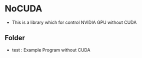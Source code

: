 # NoCUDA
- This is a library which for control NVIDIA GPU without CUDA

## Folder
- test : Example Program without CUDA